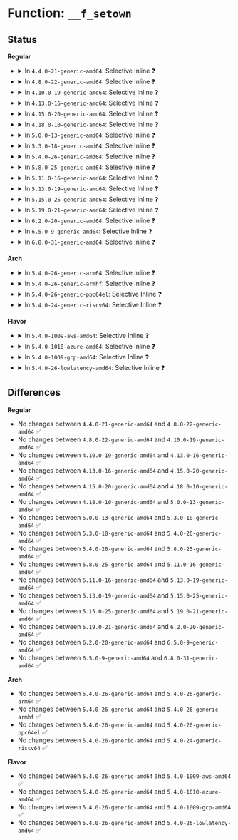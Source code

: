 # Function: <code>__f_setown</code>

## Status
<b>Regular</b>
<ul>
<li>
<details>
<summary>In <code>4.4.0-21-generic-amd64</code>: Selective Inline ❓</summary>

```c
void __f_setown(struct file * filp, struct pid * pid, enum pid_type type, int force)
```

```json
{
  "name": "__f_setown",
  "collision_type": "Unique Global",
  "inline_type": "Selective",
  "funcs": [
    {
      "addr": 18446744071581068208,
      "name": "__f_setown",
      "external": true,
      "loc": "fs/fcntl.c:101",
      "file": "fs/fcntl.c",
      "inline": "not declared, inlined",
      "caller_inline": [
        "fs/fcntl.c:f_setown",
        "fs/fcntl.c:SyS_fcntl"
      ],
      "caller_func": [
        "fs/notify/dnotify/dnotify.c:fcntl_dirnotify",
        "fs/locks.c:lease_setup",
        "drivers/tty/tty_io.c:__tty_fasync",
        "drivers/net/tun.c:tun_chr_fasync"
      ]
    }
  ],
  "symbols": [
    {
      "addr": 18446744071581068208,
      "name": "__f_setown",
      "section": ".text",
      "bind": "STB_GLOBAL",
      "size": 59
    }
  ]
}
```
</details>
</li>
<li>
<details>
<summary>In <code>4.8.0-22-generic-amd64</code>: Selective Inline ❓</summary>

```c
void __f_setown(struct file * filp, struct pid * pid, enum pid_type type, int force)
```

```json
{
  "name": "__f_setown",
  "collision_type": "Unique Global",
  "inline_type": "Selective",
  "funcs": [
    {
      "addr": 18446744071581231960,
      "name": "__f_setown",
      "external": true,
      "loc": "fs/fcntl.c:105",
      "file": "fs/fcntl.c",
      "inline": "not declared, inlined",
      "caller_inline": [
        "fs/fcntl.c:SyS_fcntl",
        "fs/fcntl.c:f_setown"
      ],
      "caller_func": [
        "fs/notify/dnotify/dnotify.c:fcntl_dirnotify",
        "fs/locks.c:lease_setup",
        "drivers/tty/tty_io.c:__tty_fasync",
        "drivers/net/tun.c:tun_chr_fasync"
      ]
    }
  ],
  "symbols": [
    {
      "addr": 18446744071581230400,
      "name": "__f_setown",
      "section": ".text",
      "bind": "STB_GLOBAL",
      "size": 59
    }
  ]
}
```
</details>
</li>
<li>
<details>
<summary>In <code>4.10.0-19-generic-amd64</code>: Selective Inline ❓</summary>

```c
void __f_setown(struct file * filp, struct pid * pid, enum pid_type type, int force)
```

```json
{
  "name": "__f_setown",
  "collision_type": "Unique Global",
  "inline_type": "Selective",
  "funcs": [
    {
      "addr": 18446744071581309765,
      "name": "__f_setown",
      "external": true,
      "loc": "fs/fcntl.c:105",
      "file": "fs/fcntl.c",
      "inline": "not declared, inlined",
      "caller_inline": [
        "fs/fcntl.c:SyS_fcntl",
        "fs/fcntl.c:f_setown"
      ],
      "caller_func": [
        "fs/notify/dnotify/dnotify.c:fcntl_dirnotify",
        "fs/locks.c:lease_setup",
        "drivers/tty/tty_io.c:__tty_fasync",
        "drivers/net/tun.c:tun_chr_fasync"
      ]
    }
  ],
  "symbols": [
    {
      "addr": 18446744071581308208,
      "name": "__f_setown",
      "section": ".text",
      "bind": "STB_GLOBAL",
      "size": 59
    }
  ]
}
```
</details>
</li>
<li>
<details>
<summary>In <code>4.13.0-16-generic-amd64</code>: Selective Inline ❓</summary>

```c
void __f_setown(struct file * filp, struct pid * pid, enum pid_type type, int force)
```

```json
{
  "name": "__f_setown",
  "collision_type": "Unique Global",
  "inline_type": "Selective",
  "funcs": [
    {
      "addr": 18446744071581359298,
      "name": "__f_setown",
      "external": true,
      "loc": "fs/fcntl.c:107",
      "file": "fs/fcntl.c",
      "inline": "not declared, inlined",
      "caller_inline": [
        "fs/fcntl.c:do_fcntl",
        "fs/fcntl.c:f_setown"
      ],
      "caller_func": [
        "fs/notify/dnotify/dnotify.c:fcntl_dirnotify",
        "fs/locks.c:lease_setup",
        "drivers/tty/tty_io.c:__tty_fasync",
        "drivers/net/tun.c:tun_chr_fasync"
      ]
    }
  ],
  "symbols": [
    {
      "addr": 18446744071581357584,
      "name": "__f_setown",
      "section": ".text",
      "bind": "STB_GLOBAL",
      "size": 59
    }
  ]
}
```
</details>
</li>
<li>
<details>
<summary>In <code>4.15.0-20-generic-amd64</code>: Selective Inline ❓</summary>

```c
void __f_setown(struct file * filp, struct pid * pid, enum pid_type type, int force)
```

```json
{
  "name": "__f_setown",
  "collision_type": "Unique Global",
  "inline_type": "Selective",
  "funcs": [
    {
      "addr": 18446744071581500834,
      "name": "__f_setown",
      "external": true,
      "loc": "fs/fcntl.c:108",
      "file": "fs/fcntl.c",
      "inline": "not declared, inlined",
      "caller_inline": [
        "fs/fcntl.c:do_fcntl",
        "fs/fcntl.c:f_setown"
      ],
      "caller_func": [
        "fs/notify/dnotify/dnotify.c:fcntl_dirnotify",
        "fs/locks.c:lease_setup",
        "drivers/tty/tty_io.c:__tty_fasync",
        "drivers/net/tun.c:tun_chr_fasync"
      ]
    }
  ],
  "symbols": [
    {
      "addr": 18446744071581499936,
      "name": "__f_setown",
      "section": ".text",
      "bind": "STB_GLOBAL",
      "size": 59
    }
  ]
}
```
</details>
</li>
<li>
<details>
<summary>In <code>4.18.0-10-generic-amd64</code>: Selective Inline ❓</summary>

```c
void __f_setown(struct file * filp, struct pid * pid, enum pid_type type, int force)
```

```json
{
  "name": "__f_setown",
  "collision_type": "Unique Global",
  "inline_type": "Selective",
  "funcs": [
    {
      "addr": 18446744071581657388,
      "name": "__f_setown",
      "external": true,
      "loc": "fs/fcntl.c:108",
      "file": "fs/fcntl.c",
      "inline": "not declared, inlined",
      "caller_inline": [
        "fs/fcntl.c:do_fcntl",
        "fs/fcntl.c:f_setown"
      ],
      "caller_func": [
        "fs/notify/dnotify/dnotify.c:fcntl_dirnotify",
        "fs/locks.c:lease_setup",
        "drivers/tty/tty_io.c:__tty_fasync",
        "drivers/net/tun.c:tun_chr_fasync"
      ]
    }
  ],
  "symbols": [
    {
      "addr": 18446744071581656432,
      "name": "__f_setown",
      "section": ".text",
      "bind": "STB_GLOBAL",
      "size": 59
    }
  ]
}
```
</details>
</li>
<li>
<details>
<summary>In <code>5.0.0-13-generic-amd64</code>: Selective Inline ❓</summary>

```c
void __f_setown(struct file * filp, struct pid * pid, enum pid_type type, int force)
```

```json
{
  "name": "__f_setown",
  "collision_type": "Unique Global",
  "inline_type": "Selective",
  "funcs": [
    {
      "addr": 18446744071581743644,
      "name": "__f_setown",
      "external": true,
      "loc": "fs/fcntl.c:108",
      "file": "fs/fcntl.c",
      "inline": "not declared, inlined",
      "caller_inline": [
        "fs/fcntl.c:do_fcntl",
        "fs/fcntl.c:f_setown"
      ],
      "caller_func": [
        "fs/notify/dnotify/dnotify.c:fcntl_dirnotify",
        "fs/locks.c:lease_setup",
        "drivers/tty/tty_io.c:__tty_fasync",
        "drivers/net/tun.c:tun_chr_fasync"
      ]
    }
  ],
  "symbols": [
    {
      "addr": 18446744071581742688,
      "name": "__f_setown",
      "section": ".text",
      "bind": "STB_GLOBAL",
      "size": 59
    }
  ]
}
```
</details>
</li>
<li>
<details>
<summary>In <code>5.3.0-18-generic-amd64</code>: Selective Inline ❓</summary>

```c
void __f_setown(struct file * filp, struct pid * pid, enum pid_type type, int force)
```

```json
{
  "name": "__f_setown",
  "collision_type": "Unique Global",
  "inline_type": "Selective",
  "funcs": [
    {
      "addr": 18446744071581861518,
      "name": "__f_setown",
      "external": true,
      "loc": "fs/fcntl.c:108",
      "file": "fs/fcntl.c",
      "inline": "not declared, inlined",
      "caller_inline": [
        "fs/fcntl.c:do_fcntl",
        "fs/fcntl.c:f_setown"
      ],
      "caller_func": [
        "fs/notify/dnotify/dnotify.c:fcntl_dirnotify",
        "fs/locks.c:lease_setup",
        "drivers/tty/tty_io.c:__tty_fasync",
        "drivers/net/tun.c:tun_chr_fasync"
      ]
    }
  ],
  "symbols": [
    {
      "addr": 18446744071581859968,
      "name": "__f_setown",
      "section": ".text",
      "bind": "STB_GLOBAL",
      "size": 61
    }
  ]
}
```
</details>
</li>
<li>
<details>
<summary>In <code>5.4.0-26-generic-amd64</code>: Selective Inline ❓</summary>

```c
void __f_setown(struct file * filp, struct pid * pid, enum pid_type type, int force)
```

```json
{
  "name": "__f_setown",
  "collision_type": "Unique Global",
  "inline_type": "Selective",
  "funcs": [
    {
      "addr": 18446744071581934097,
      "name": "__f_setown",
      "external": true,
      "loc": "fs/fcntl.c:108",
      "file": "fs/fcntl.c",
      "inline": "not declared, inlined",
      "caller_inline": [
        "fs/fcntl.c:do_fcntl",
        "fs/fcntl.c:f_setown"
      ],
      "caller_func": [
        "fs/notify/dnotify/dnotify.c:fcntl_dirnotify",
        "fs/locks.c:lease_setup",
        "drivers/tty/tty_io.c:__tty_fasync",
        "drivers/net/tun.c:tun_chr_fasync"
      ]
    }
  ],
  "symbols": [
    {
      "addr": 18446744071581932320,
      "name": "__f_setown",
      "section": ".text",
      "bind": "STB_GLOBAL",
      "size": 61
    }
  ]
}
```
</details>
</li>
<li>
<details>
<summary>In <code>5.8.0-25-generic-amd64</code>: Selective Inline ❓</summary>

```c
void __f_setown(struct file * filp, struct pid * pid, enum pid_type type, int force)
```

```json
{
  "name": "__f_setown",
  "collision_type": "Unique Global",
  "inline_type": "Selective",
  "funcs": [
    {
      "addr": 18446744071582163814,
      "name": "__f_setown",
      "external": true,
      "loc": "fs/fcntl.c:108",
      "file": "fs/fcntl.c",
      "inline": "not declared, inlined",
      "caller_inline": [
        "fs/fcntl.c:do_fcntl",
        "fs/fcntl.c:f_setown"
      ],
      "caller_func": [
        "fs/notify/dnotify/dnotify.c:fcntl_dirnotify",
        "fs/locks.c:lease_setup",
        "drivers/tty/tty_io.c:tty_fasync",
        "drivers/net/tun.c:tun_chr_fasync"
      ]
    }
  ],
  "symbols": [
    {
      "addr": 18446744071582162320,
      "name": "__f_setown",
      "section": ".text",
      "bind": "STB_GLOBAL",
      "size": 61
    }
  ]
}
```
</details>
</li>
<li>
<details>
<summary>In <code>5.11.0-16-generic-amd64</code>: Selective Inline ❓</summary>

```c
void __f_setown(struct file * filp, struct pid * pid, enum pid_type type, int force)
```

```json
{
  "name": "__f_setown",
  "collision_type": "Unique Global",
  "inline_type": "Selective",
  "funcs": [
    {
      "addr": 18446744071582210262,
      "name": "__f_setown",
      "external": true,
      "loc": "fs/fcntl.c:108",
      "file": "fs/fcntl.c",
      "inline": "not declared, inlined",
      "caller_inline": [
        "fs/fcntl.c:do_fcntl",
        "fs/fcntl.c:f_setown"
      ],
      "caller_func": [
        "fs/notify/dnotify/dnotify.c:fcntl_dirnotify",
        "fs/locks.c:lease_setup",
        "drivers/tty/tty_io.c:tty_fasync",
        "drivers/net/tun.c:tun_chr_fasync"
      ]
    }
  ],
  "symbols": [
    {
      "addr": 18446744071582208752,
      "name": "__f_setown",
      "section": ".text",
      "bind": "STB_GLOBAL",
      "size": 61
    }
  ]
}
```
</details>
</li>
<li>
<details>
<summary>In <code>5.13.0-19-generic-amd64</code>: Selective Inline ❓</summary>

```c
void __f_setown(struct file * filp, struct pid * pid, enum pid_type type, int force)
```

```json
{
  "name": "__f_setown",
  "collision_type": "Unique Global",
  "inline_type": "Selective",
  "funcs": [
    {
      "addr": 18446744071582235334,
      "name": "__f_setown",
      "external": true,
      "loc": "fs/fcntl.c:106",
      "file": "fs/fcntl.c",
      "inline": "not declared, inlined",
      "caller_inline": [
        "fs/fcntl.c:do_fcntl",
        "fs/fcntl.c:f_setown"
      ],
      "caller_func": [
        "fs/notify/dnotify/dnotify.c:fcntl_dirnotify",
        "fs/locks.c:lease_setup",
        "drivers/tty/tty_io.c:tty_fasync",
        "drivers/net/tun.c:tun_chr_fasync"
      ]
    }
  ],
  "symbols": [
    {
      "addr": 18446744071582233536,
      "name": "__f_setown",
      "section": ".text",
      "bind": "STB_GLOBAL",
      "size": 61
    }
  ]
}
```
</details>
</li>
<li>
<details>
<summary>In <code>5.15.0-25-generic-amd64</code>: Selective Inline ❓</summary>

```c
void __f_setown(struct file * filp, struct pid * pid, enum pid_type type, int force)
```

```json
{
  "name": "__f_setown",
  "collision_type": "Unique Global",
  "inline_type": "Selective",
  "funcs": [
    {
      "addr": 18446744071582553924,
      "name": "__f_setown",
      "external": true,
      "loc": "fs/fcntl.c:109",
      "file": "fs/fcntl.c",
      "inline": "not declared, inlined",
      "caller_inline": [
        "fs/fcntl.c:do_fcntl",
        "fs/fcntl.c:f_setown"
      ],
      "caller_func": [
        "fs/notify/dnotify/dnotify.c:fcntl_dirnotify",
        "fs/locks.c:lease_setup",
        "drivers/tty/tty_io.c:tty_fasync",
        "drivers/net/tun.c:tun_chr_fasync"
      ]
    }
  ],
  "symbols": [
    {
      "addr": 18446744071582552064,
      "name": "__f_setown",
      "section": ".text",
      "bind": "STB_GLOBAL",
      "size": 61
    }
  ]
}
```
</details>
</li>
<li>
<details>
<summary>In <code>5.19.0-21-generic-amd64</code>: Selective Inline ❓</summary>

```c
void __f_setown(struct file * filp, struct pid * pid, enum pid_type type, int force)
```

```json
{
  "name": "__f_setown",
  "collision_type": "Unique Global",
  "inline_type": "Selective",
  "funcs": [
    {
      "addr": 18446744071583082218,
      "name": "__f_setown",
      "external": true,
      "loc": "fs/fcntl.c:105",
      "file": "fs/fcntl.c",
      "inline": "not declared, inlined",
      "caller_inline": [
        "fs/fcntl.c:do_fcntl",
        "fs/fcntl.c:f_setown"
      ],
      "caller_func": [
        "fs/notify/dnotify/dnotify.c:fcntl_dirnotify",
        "fs/locks.c:lease_setup",
        "drivers/tty/tty_io.c:tty_fasync",
        "drivers/net/tun.c:tun_chr_fasync"
      ]
    }
  ],
  "symbols": [
    {
      "addr": 18446744071583080272,
      "name": "__f_setown",
      "section": ".text",
      "bind": "STB_GLOBAL",
      "size": 71
    }
  ]
}
```
</details>
</li>
<li>
<details>
<summary>In <code>6.2.0-20-generic-amd64</code>: Selective Inline ❓</summary>

```c
void __f_setown(struct file * filp, struct pid * pid, enum pid_type type, int force)
```

```json
{
  "name": "__f_setown",
  "collision_type": "Unique Global",
  "inline_type": "Selective",
  "funcs": [
    {
      "addr": 18446744071583649730,
      "name": "__f_setown",
      "external": true,
      "loc": "fs/fcntl.c:106",
      "file": "fs/fcntl.c",
      "inline": "not declared, inlined",
      "caller_inline": [
        "fs/fcntl.c:do_fcntl",
        "fs/fcntl.c:f_setown"
      ],
      "caller_func": [
        "fs/notify/dnotify/dnotify.c:fcntl_dirnotify",
        "fs/locks.c:lease_setup",
        "drivers/tty/tty_io.c:__tty_fasync",
        "drivers/net/tun.c:tun_chr_fasync"
      ]
    }
  ],
  "symbols": [
    {
      "addr": 18446744071583647440,
      "name": "__f_setown",
      "section": ".text",
      "bind": "STB_GLOBAL",
      "size": 71
    }
  ]
}
```
</details>
</li>
<li>
<details>
<summary>In <code>6.5.0-9-generic-amd64</code>: Selective Inline ❓</summary>

```c
void __f_setown(struct file * filp, struct pid * pid, enum pid_type type, int force)
```

```json
{
  "name": "__f_setown",
  "collision_type": "Unique Global",
  "inline_type": "Selective",
  "funcs": [
    {
      "addr": 18446744071583866891,
      "name": "__f_setown",
      "external": true,
      "loc": "fs/fcntl.c:107",
      "file": "fs/fcntl.c",
      "inline": "not declared, inlined",
      "caller_inline": [
        "fs/fcntl.c:do_fcntl",
        "fs/fcntl.c:f_setown"
      ],
      "caller_func": [
        "fs/notify/dnotify/dnotify.c:fcntl_dirnotify",
        "fs/locks.c:lease_setup",
        "drivers/tty/tty_io.c:__tty_fasync",
        "drivers/net/tun.c:tun_chr_fasync"
      ]
    }
  ],
  "symbols": [
    {
      "addr": 18446744071583864624,
      "name": "__f_setown",
      "section": ".text",
      "bind": "STB_GLOBAL",
      "size": 71
    }
  ]
}
```
</details>
</li>
<li>
<details>
<summary>In <code>6.8.0-31-generic-amd64</code>: Selective Inline ❓</summary>

```c
void __f_setown(struct file * filp, struct pid * pid, enum pid_type type, int force)
```

```json
{
  "name": "__f_setown",
  "collision_type": "Unique Global",
  "inline_type": "Selective",
  "funcs": [
    {
      "addr": 18446744071584073945,
      "name": "__f_setown",
      "external": true,
      "loc": "fs/fcntl.c:107",
      "file": "fs/fcntl.c",
      "inline": "not declared, inlined",
      "caller_inline": [
        "fs/fcntl.c:do_fcntl",
        "fs/fcntl.c:f_setown"
      ],
      "caller_func": [
        "fs/notify/dnotify/dnotify.c:fcntl_dirnotify",
        "fs/locks.c:lease_setup",
        "drivers/tty/tty_io.c:__tty_fasync",
        "drivers/net/tun.c:tun_chr_fasync"
      ]
    }
  ],
  "symbols": [
    {
      "addr": 18446744071584071664,
      "name": "__f_setown",
      "section": ".text",
      "bind": "STB_GLOBAL",
      "size": 71
    }
  ]
}
```
</details>
</li>
</ul>
<b>Arch</b>
<ul>
<li>
<details>
<summary>In <code>5.4.0-26-generic-arm64</code>: Selective Inline ❓</summary>

```c
void __f_setown(struct file * filp, struct pid * pid, enum pid_type type, int force)
```

```json
{
  "name": "__f_setown",
  "collision_type": "Unique Global",
  "inline_type": "Selective",
  "funcs": [
    {
      "addr": 18446603336493416480,
      "name": "__f_setown",
      "external": true,
      "loc": "fs/fcntl.c:108",
      "file": "fs/fcntl.c",
      "inline": "not declared, inlined",
      "caller_inline": [
        "fs/fcntl.c:do_fcntl",
        "fs/fcntl.c:f_setown"
      ],
      "caller_func": [
        "fs/notify/dnotify/dnotify.c:fcntl_dirnotify",
        "fs/locks.c:lease_setup",
        "drivers/tty/tty_io.c:__tty_fasync",
        "drivers/net/tun.c:tun_chr_fasync"
      ]
    }
  ],
  "symbols": [
    {
      "addr": 18446603336493413648,
      "name": "__f_setown",
      "section": ".text",
      "bind": "STB_GLOBAL",
      "size": 84
    }
  ]
}
```
</details>
</li>
<li>
<details>
<summary>In <code>5.4.0-26-generic-armhf</code>: Selective Inline ❓</summary>

```c
void __f_setown(struct file * filp, struct pid * pid, enum pid_type type, int force)
```

```json
{
  "name": "__f_setown",
  "collision_type": "Unique Global",
  "inline_type": "Selective",
  "funcs": [
    {
      "addr": 3227000476,
      "name": "__f_setown",
      "external": true,
      "loc": "fs/fcntl.c:108",
      "file": "fs/fcntl.c",
      "inline": "not declared, inlined",
      "caller_inline": [
        "fs/fcntl.c:do_fcntl",
        "fs/fcntl.c:f_setown"
      ],
      "caller_func": [
        "fs/notify/dnotify/dnotify.c:fcntl_dirnotify",
        "fs/locks.c:lease_setup",
        "drivers/tty/tty_io.c:__tty_fasync",
        "drivers/net/tun.c:tun_chr_fasync"
      ]
    }
  ],
  "symbols": [
    {
      "addr": 3226998616,
      "name": "__f_setown",
      "section": ".text",
      "bind": "STB_GLOBAL",
      "size": 64
    }
  ]
}
```
</details>
</li>
<li>
<details>
<summary>In <code>5.4.0-26-generic-ppc64el</code>: Selective Inline ❓</summary>

```c
void __f_setown(struct file * filp, struct pid * pid, enum pid_type type, int force)
```

```json
{
  "name": "__f_setown",
  "collision_type": "Unique Global",
  "inline_type": "Selective",
  "funcs": [
    {
      "addr": 13835058055286976108,
      "name": "__f_setown",
      "external": true,
      "loc": "fs/fcntl.c:108",
      "file": "fs/fcntl.c",
      "inline": "not declared, inlined",
      "caller_inline": [
        "fs/fcntl.c:do_fcntl",
        "fs/fcntl.c:f_setown"
      ],
      "caller_func": [
        "fs/notify/dnotify/dnotify.c:fcntl_dirnotify",
        "fs/locks.c:lease_setup",
        "fs/locks.c:lease_setup",
        "drivers/tty/tty_io.c:__tty_fasync",
        "drivers/net/tun.c:tun_chr_fasync"
      ]
    }
  ],
  "symbols": [
    {
      "addr": 13835058055286973296,
      "name": "__f_setown",
      "section": ".text",
      "bind": "STB_GLOBAL",
      "size": 92
    }
  ]
}
```
</details>
</li>
<li>
<details>
<summary>In <code>5.4.0-24-generic-riscv64</code>: Selective Inline ❓</summary>

```c
void __f_setown(struct file * filp, struct pid * pid, enum pid_type type, int force)
```

```json
{
  "name": "__f_setown",
  "collision_type": "Unique Global",
  "inline_type": "Selective",
  "funcs": [
    {
      "addr": 18446743936273124446,
      "name": "__f_setown",
      "external": true,
      "loc": "fs/fcntl.c:108",
      "file": "fs/fcntl.c",
      "inline": "not declared, inlined",
      "caller_inline": [
        "fs/fcntl.c:__se_sys_fcntl",
        "fs/fcntl.c:f_setown"
      ],
      "caller_func": [
        "fs/notify/dnotify/dnotify.c:fcntl_dirnotify",
        "fs/locks.c:lease_setup",
        "drivers/tty/tty_io.c:__tty_fasync",
        "drivers/net/tun.c:tun_chr_fasync"
      ]
    }
  ],
  "symbols": [
    {
      "addr": 18446743936273122864,
      "name": "__f_setown",
      "section": ".text",
      "bind": "STB_GLOBAL",
      "size": 76
    }
  ]
}
```
</details>
</li>
</ul>
<b>Flavor</b>
<ul>
<li>
<details>
<summary>In <code>5.4.0-1009-aws-amd64</code>: Selective Inline ❓</summary>

```c
void __f_setown(struct file * filp, struct pid * pid, enum pid_type type, int force)
```

```json
{
  "name": "__f_setown",
  "collision_type": "Unique Global",
  "inline_type": "Selective",
  "funcs": [
    {
      "addr": 18446744071581902833,
      "name": "__f_setown",
      "external": true,
      "loc": "fs/fcntl.c:108",
      "file": "fs/fcntl.c",
      "inline": "not declared, inlined",
      "caller_inline": [
        "fs/fcntl.c:do_fcntl",
        "fs/fcntl.c:f_setown"
      ],
      "caller_func": [
        "fs/notify/dnotify/dnotify.c:fcntl_dirnotify",
        "fs/locks.c:lease_setup",
        "drivers/tty/tty_io.c:__tty_fasync",
        "drivers/net/tun.c:tun_chr_fasync"
      ]
    }
  ],
  "symbols": [
    {
      "addr": 18446744071581901056,
      "name": "__f_setown",
      "section": ".text",
      "bind": "STB_GLOBAL",
      "size": 61
    }
  ]
}
```
</details>
</li>
<li>
<details>
<summary>In <code>5.4.0-1010-azure-amd64</code>: Selective Inline ❓</summary>

```c
void __f_setown(struct file * filp, struct pid * pid, enum pid_type type, int force)
```

```json
{
  "name": "__f_setown",
  "collision_type": "Unique Global",
  "inline_type": "Selective",
  "funcs": [
    {
      "addr": 18446744071581840433,
      "name": "__f_setown",
      "external": true,
      "loc": "fs/fcntl.c:108",
      "file": "fs/fcntl.c",
      "inline": "not declared, inlined",
      "caller_inline": [
        "fs/fcntl.c:do_fcntl",
        "fs/fcntl.c:f_setown"
      ],
      "caller_func": [
        "fs/notify/dnotify/dnotify.c:fcntl_dirnotify",
        "fs/locks.c:lease_setup",
        "drivers/tty/tty_io.c:__tty_fasync",
        "drivers/net/tun.c:tun_chr_fasync"
      ]
    }
  ],
  "symbols": [
    {
      "addr": 18446744071581838032,
      "name": "__f_setown",
      "section": ".text",
      "bind": "STB_GLOBAL",
      "size": 61
    }
  ]
}
```
</details>
</li>
<li>
<details>
<summary>In <code>5.4.0-1009-gcp-amd64</code>: Selective Inline ❓</summary>

```c
void __f_setown(struct file * filp, struct pid * pid, enum pid_type type, int force)
```

```json
{
  "name": "__f_setown",
  "collision_type": "Unique Global",
  "inline_type": "Selective",
  "funcs": [
    {
      "addr": 18446744071581894145,
      "name": "__f_setown",
      "external": true,
      "loc": "fs/fcntl.c:108",
      "file": "fs/fcntl.c",
      "inline": "not declared, inlined",
      "caller_inline": [
        "fs/fcntl.c:do_fcntl",
        "fs/fcntl.c:f_setown"
      ],
      "caller_func": [
        "fs/notify/dnotify/dnotify.c:fcntl_dirnotify",
        "fs/locks.c:lease_setup",
        "drivers/tty/tty_io.c:__tty_fasync",
        "drivers/net/tun.c:tun_chr_fasync"
      ]
    }
  ],
  "symbols": [
    {
      "addr": 18446744071581892368,
      "name": "__f_setown",
      "section": ".text",
      "bind": "STB_GLOBAL",
      "size": 61
    }
  ]
}
```
</details>
</li>
<li>
<details>
<summary>In <code>5.4.0-26-lowlatency-amd64</code>: Selective Inline ❓</summary>

```c
void __f_setown(struct file * filp, struct pid * pid, enum pid_type type, int force)
```

```json
{
  "name": "__f_setown",
  "collision_type": "Unique Global",
  "inline_type": "Selective",
  "funcs": [
    {
      "addr": 18446744071581963706,
      "name": "__f_setown",
      "external": true,
      "loc": "fs/fcntl.c:108",
      "file": "fs/fcntl.c",
      "inline": "not declared, inlined",
      "caller_inline": [
        "fs/fcntl.c:do_fcntl",
        "fs/fcntl.c:f_setown"
      ],
      "caller_func": [
        "fs/notify/dnotify/dnotify.c:fcntl_dirnotify",
        "fs/locks.c:lease_setup",
        "drivers/tty/tty_io.c:__tty_fasync",
        "drivers/net/tun.c:tun_chr_fasync"
      ]
    }
  ],
  "symbols": [
    {
      "addr": 18446744071581961600,
      "name": "__f_setown",
      "section": ".text",
      "bind": "STB_GLOBAL",
      "size": 61
    }
  ]
}
```
</details>
</li>
</ul>

## Differences
<b>Regular</b>
<ul>
<li>
No changes between <code>4.4.0-21-generic-amd64</code> and <code>4.8.0-22-generic-amd64</code> ✅
</li>
<li>
No changes between <code>4.8.0-22-generic-amd64</code> and <code>4.10.0-19-generic-amd64</code> ✅
</li>
<li>
No changes between <code>4.10.0-19-generic-amd64</code> and <code>4.13.0-16-generic-amd64</code> ✅
</li>
<li>
No changes between <code>4.13.0-16-generic-amd64</code> and <code>4.15.0-20-generic-amd64</code> ✅
</li>
<li>
No changes between <code>4.15.0-20-generic-amd64</code> and <code>4.18.0-10-generic-amd64</code> ✅
</li>
<li>
No changes between <code>4.18.0-10-generic-amd64</code> and <code>5.0.0-13-generic-amd64</code> ✅
</li>
<li>
No changes between <code>5.0.0-13-generic-amd64</code> and <code>5.3.0-18-generic-amd64</code> ✅
</li>
<li>
No changes between <code>5.3.0-18-generic-amd64</code> and <code>5.4.0-26-generic-amd64</code> ✅
</li>
<li>
No changes between <code>5.4.0-26-generic-amd64</code> and <code>5.8.0-25-generic-amd64</code> ✅
</li>
<li>
No changes between <code>5.8.0-25-generic-amd64</code> and <code>5.11.0-16-generic-amd64</code> ✅
</li>
<li>
No changes between <code>5.11.0-16-generic-amd64</code> and <code>5.13.0-19-generic-amd64</code> ✅
</li>
<li>
No changes between <code>5.13.0-19-generic-amd64</code> and <code>5.15.0-25-generic-amd64</code> ✅
</li>
<li>
No changes between <code>5.15.0-25-generic-amd64</code> and <code>5.19.0-21-generic-amd64</code> ✅
</li>
<li>
No changes between <code>5.19.0-21-generic-amd64</code> and <code>6.2.0-20-generic-amd64</code> ✅
</li>
<li>
No changes between <code>6.2.0-20-generic-amd64</code> and <code>6.5.0-9-generic-amd64</code> ✅
</li>
<li>
No changes between <code>6.5.0-9-generic-amd64</code> and <code>6.8.0-31-generic-amd64</code> ✅
</li>
</ul>
<b>Arch</b>
<ul>
<li>
No changes between <code>5.4.0-26-generic-amd64</code> and <code>5.4.0-26-generic-arm64</code> ✅
</li>
<li>
No changes between <code>5.4.0-26-generic-amd64</code> and <code>5.4.0-26-generic-armhf</code> ✅
</li>
<li>
No changes between <code>5.4.0-26-generic-amd64</code> and <code>5.4.0-26-generic-ppc64el</code> ✅
</li>
<li>
No changes between <code>5.4.0-26-generic-amd64</code> and <code>5.4.0-24-generic-riscv64</code> ✅
</li>
</ul>
<b>Flavor</b>
<ul>
<li>
No changes between <code>5.4.0-26-generic-amd64</code> and <code>5.4.0-1009-aws-amd64</code> ✅
</li>
<li>
No changes between <code>5.4.0-26-generic-amd64</code> and <code>5.4.0-1010-azure-amd64</code> ✅
</li>
<li>
No changes between <code>5.4.0-26-generic-amd64</code> and <code>5.4.0-1009-gcp-amd64</code> ✅
</li>
<li>
No changes between <code>5.4.0-26-generic-amd64</code> and <code>5.4.0-26-lowlatency-amd64</code> ✅
</li>
</ul>

